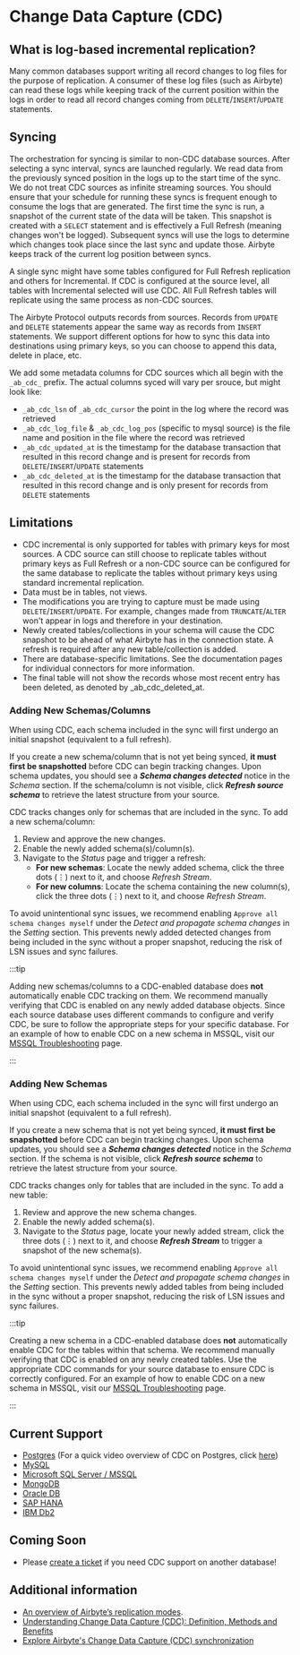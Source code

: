 # Change Data Capture (CDC)

## What is log-based incremental replication?

Many common databases support writing all record changes to log files for the purpose of replication. A consumer of these log files \(such as Airbyte\) can read these logs while keeping track of the current position within the logs in order to read all record changes coming from `DELETE`/`INSERT`/`UPDATE` statements.

## Syncing

The orchestration for syncing is similar to non-CDC database sources. After selecting a sync interval, syncs are launched regularly. We read data from the previously synced position in the logs up to the start time of the sync. We do not treat CDC sources as infinite streaming sources. You should ensure that your schedule for running these syncs is frequent enough to consume the logs that are generated. The first time the sync is run, a snapshot of the current state of the data will be taken. This snapshot is created with a `SELECT` statement and is effectively a Full Refresh (meaning changes won't be logged). Subsequent syncs will use the logs to determine which changes took place since the last sync and update those. Airbyte keeps track of the current log position between syncs.

A single sync might have some tables configured for Full Refresh replication and others for Incremental. If CDC is configured at the source level, all tables with Incremental selected will use CDC. All Full Refresh tables will replicate using the same process as non-CDC sources.

The Airbyte Protocol outputs records from sources. Records from `UPDATE` and `DELETE` statements appear the same way as records from `INSERT` statements. We support different options for how to sync this data into destinations using primary keys, so you can choose to append this data, delete in place, etc.

We add some metadata columns for CDC sources which all begin with the `_ab_cdc_` prefix. The actual columns syced will vary per srouce, but might look like:

- `_ab_cdc_lsn` of `_ab_cdc_cursor` the point in the log where the record was retrieved
- `_ab_cdc_log_file` & `_ab_cdc_log_pos` \(specific to mysql source\) is the file name and position in the file where the record was retrieved
- `_ab_cdc_updated_at` is the timestamp for the database transaction that resulted in this record change and is present for records from `DELETE`/`INSERT`/`UPDATE` statements
- `_ab_cdc_deleted_at` is the timestamp for the database transaction that resulted in this record change and is only present for records from `DELETE` statements

## Limitations

- CDC incremental is only supported for tables with primary keys for most sources. A CDC source can still choose to replicate tables without primary keys as Full Refresh or a non-CDC source can be configured for the same database to replicate the tables without primary keys using standard incremental replication.
- Data must be in tables, not views.
- The modifications you are trying to capture must be made using `DELETE`/`INSERT`/`UPDATE`. For example, changes made from `TRUNCATE`/`ALTER` won't appear in logs and therefore in your destination.
- Newly created tables/collections in your schema will cause the CDC snapshot to be ahead of what Airbyte has in the connection state. A refresh is required after any new table/collection is added.
- There are database-specific limitations. See the documentation pages for individual connectors for more information.
- The final table will not show the records whose most recent entry has been deleted, as denoted by _ab_cdc_deleted_at.

### Adding New Schemas/Columns

When using CDC, each schema included in the sync will first undergo an initial snapshot (equivalent to a full refresh).

If you create a new schema/column that is not yet being synced, **it must first be snapshotted** before CDC can begin tracking changes.
Upon schema updates, you should see a _**Schema changes detected**_ notice in the _Schema_ section.
If the schema/column is not visible, click _**Refresh source schema**_ to retrieve the latest structure from your source.

CDC tracks changes only for schemas that are included in the sync. To add a new schema/column:
1. Review and approve the new changes.
2. Enable the newly added schema(s)/column(s).
3. Navigate to the _Status_ page and trigger a refresh:
    - **For new schemas**: Locate the newly added schema, click the three dots (⋮) next to it, and choose _Refresh Stream_.
    - **For new columns**: Locate the schema containing the new column(s), click the three dots (⋮) next to it, and choose _Refresh Stream_.

To avoid unintentional sync issues, we recommend enabling `Approve all schema changes myself` under the
_Detect and propagate schema changes_ in the _Setting_ section. This prevents newly added detected changes from being included in the sync without a proper snapshot,
reducing the risk of LSN issues and sync failures.

:::tip

Adding new schemas/columns to a CDC-enabled database does **not** automatically enable CDC tracking on them.
We recommend manually verifying that CDC is enabled on any newly added database objects. Since each source database uses different commands to configure and verify CDC, be sure to follow the appropriate steps for your specific database.
For an example of how to enable CDC on a new schema in MSSQL, visit our [MSSQL Troubleshooting](https://docs.airbyte.com/integrations/sources/mssql/mssql-troubleshooting) page.

:::

### Adding New Schemas
When using CDC, each schema included in the sync will first undergo an initial snapshot (equivalent to a full refresh).

If you create a new schema that is not yet being synced, **it must first be snapshotted** before CDC can begin tracking changes.
Upon schema updates, you should see a _**Schema changes detected**_ notice in the _Schema_ section.
If the schema is not visible, click _**Refresh source schema**_ to retrieve the latest structure from your source.

CDC tracks changes only for tables that are included in the sync. To add a new table:
1. Review and approve the new schema changes.
2. Enable the newly added schema(s).
3. Navigate to the _Status_ page, locate your newly added stream, click the three dots (⋮) next to it, and choose _**Refresh Stream**_ to trigger a snapshot of the new schema(s).

To avoid unintentional sync issues, we recommend enabling `Approve all schema changes myself` under the
_Detect and propagate schema changes_ in the _Setting_ section. This prevents newly added tables from being included in the sync without a proper snapshot, 
reducing the risk of LSN issues and sync failures.

:::tip

Creating a new schema in a CDC-enabled database does **not** automatically enable CDC for the tables within that schema.
We recommend manually verifying that CDC is enabled on any newly created tables. Use the appropriate CDC commands for 
your source database to ensure CDC is correctly configured.
For an example of how to enable CDC on a new schema in MSSQL, visit our [MSSQL Troubleshooting](https://docs.airbyte.com/integrations/sources/mssql/mssql-troubleshooting) page.

:::

## Current Support

- [Postgres](/integrations/sources/postgres) \(For a quick video overview of CDC on Postgres, click [here](https://www.youtube.com/watch?v=NMODvLgZvuE&ab_channel=Airbyte)\)
- [MySQL](/integrations/sources/mysql)
- [Microsoft SQL Server / MSSQL](/integrations/sources/mssql)
- [MongoDB](/integrations/sources/mongodb-v2)
- [Oracle DB](/integrations/enterprise-connectors/source-oracle-enterprise)
- [SAP HANA](/integrations/enterprise-connectors/source-sap-hana)
- [IBM Db2](/integrations/enterprise-connectors/source-db2)

## Coming Soon


- Please [create a ticket](https://github.com/airbytehq/airbyte/issues/new/choose) if you need CDC support on another database!

## Additional information

- [An overview of Airbyte’s replication modes](https://airbyte.com/blog/understanding-data-replication-modes).
- [Understanding Change Data Capture (CDC): Definition, Methods and Benefits](https://airbyte.com/blog/change-data-capture-definition-methods-and-benefits)
- [Explore Airbyte's Change Data Capture (CDC) synchronization](https://airbyte.com/tutorials/incremental-change-data-capture-cdc-replication)
